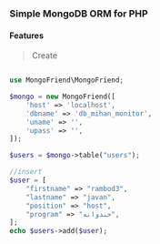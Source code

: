 ### Simple MongoDB ORM for PHP
#### Features
>Create

```php

use MongoFriend\MongoFriend;

$mongo = new MongoFriend([
    'host' => 'localhost',
    'dbname' => 'db_mihan_monitor',
    'uname' => '',
    'upass' => '',
]);

$users = $mongo->table("users");

//insert
$user = [
    "firstname" => "rambod3",
    "lastname" => "javan",
    "position" => "host",
    "program" => "خندوانه",
];
echo $users->add($user);


```
